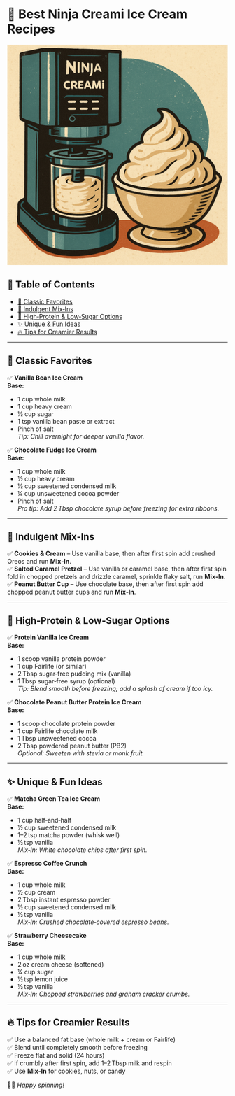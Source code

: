 # 🍨 Best Ninja Creami Ice Cream Recipes

![Ninja Creami with Bowl](NinjaCreamieWBowl.png)

## 📌 Table of Contents
- [🍦 Classic Favorites](#-classic-favorites)
- [🍫 Indulgent Mix‑Ins](#-indulgent-mix-ins)
- [💪 High‑Protein & Low‑Sugar Options](#-high-protein--low-sugar-options)
- [✨ Unique & Fun Ideas](#-unique--fun-ideas)
- [🔥 Tips for Creamier Results](#-tips-for-creamier-results)

---

## 🍦 Classic Favorites

✅ **Vanilla Bean Ice Cream**  
**Base:**  
- 1 cup whole milk  
- 1 cup heavy cream  
- ½ cup sugar  
- 1 tsp vanilla bean paste or extract  
- Pinch of salt  
*Tip: Chill overnight for deeper vanilla flavor.*

✅ **Chocolate Fudge Ice Cream**  
**Base:**  
- 1 cup whole milk  
- ½ cup heavy cream  
- ½ cup sweetened condensed milk  
- ¼ cup unsweetened cocoa powder  
- Pinch of salt  
*Pro tip: Add 2 Tbsp chocolate syrup before freezing for extra ribbons.*

---

## 🍫 Indulgent Mix‑Ins

✅ **Cookies & Cream** – Use vanilla base, then after first spin add crushed Oreos and run **Mix‑In**.  
✅ **Salted Caramel Pretzel** – Use vanilla or caramel base, then after first spin fold in chopped pretzels and drizzle caramel, sprinkle flaky salt, run **Mix‑In**.  
✅ **Peanut Butter Cup** – Use chocolate base, then after first spin add chopped peanut butter cups and run **Mix‑In**.

---

## 💪 High‑Protein & Low‑Sugar Options

✅ **Protein Vanilla Ice Cream**  
**Base:**  
- 1 scoop vanilla protein powder  
- 1 cup Fairlife (or similar)  
- 2 Tbsp sugar‑free pudding mix (vanilla)  
- 1 Tbsp sugar‑free syrup (optional)  
*Tip: Blend smooth before freezing; add a splash of cream if too icy.*

✅ **Chocolate Peanut Butter Protein Ice Cream**  
**Base:**  
- 1 scoop chocolate protein powder  
- 1 cup Fairlife chocolate milk  
- 1 Tbsp unsweetened cocoa  
- 2 Tbsp powdered peanut butter (PB2)  
*Optional: Sweeten with stevia or monk fruit.*

---

## ✨ Unique & Fun Ideas

✅ **Matcha Green Tea Ice Cream**  
**Base:**  
- 1 cup half‑and‑half  
- ½ cup sweetened condensed milk  
- 1–2 tsp matcha powder (whisk well)  
- ½ tsp vanilla  
*Mix‑In: White chocolate chips after first spin.*

✅ **Espresso Coffee Crunch**  
**Base:**  
- 1 cup whole milk  
- ½ cup cream  
- 2 Tbsp instant espresso powder  
- ½ cup sweetened condensed milk  
- ½ tsp vanilla  
*Mix‑In: Crushed chocolate‑covered espresso beans.*

✅ **Strawberry Cheesecake**  
**Base:**  
- 1 cup whole milk  
- 2 oz cream cheese (softened)  
- ¼ cup sugar  
- ½ tsp lemon juice  
- ½ tsp vanilla  
*Mix‑In: Chopped strawberries and graham cracker crumbs.*

---

## 🔥 Tips for Creamier Results

✅ Use a balanced fat base (whole milk + cream or Fairlife)  
✅ Blend until completely smooth before freezing  
✅ Freeze flat and solid (24 hours)  
✅ If crumbly after first spin, add 1–2 Tbsp milk and respin  
✅ Use **Mix‑In** for cookies, nuts, or candy

🍦💛 *Happy spinning!*
